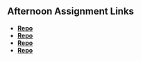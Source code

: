## Afternoon Assignment Links

* **[Repo](https://github.com/everettsmith928/scoreboard)**
* **[Repo](https://github.com/everettsmith928/theswarm)**
* **[Repo](https://github.com/everettsmith928/icecreamparlor)**
* **[Repo](https://github.com/everettsmith928/partnerGame)**
